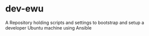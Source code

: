 dev-ewu
=======

A Repository holding scripts and settings to bootstrap and setup a developer Ubuntu machine using Ansible
